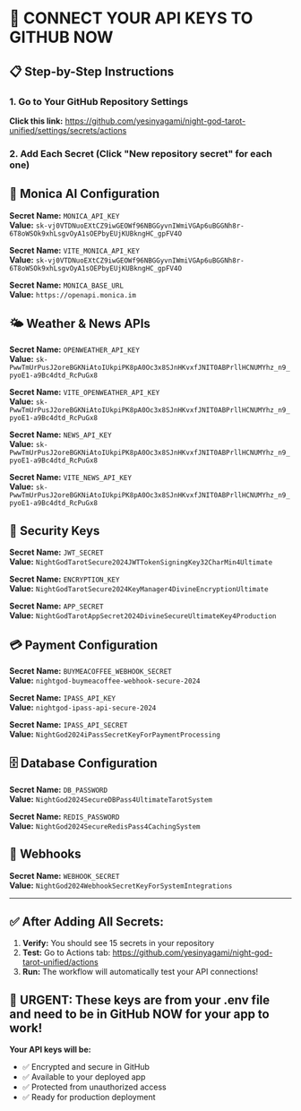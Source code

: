 # 🔐 CONNECT YOUR API KEYS TO GITHUB NOW

## 📋 Step-by-Step Instructions

### 1. Go to Your GitHub Repository Settings
**Click this link:** https://github.com/yesinyagami/night-god-tarot-unified/settings/secrets/actions

### 2. Add Each Secret (Click "New repository secret" for each one)

## 🤖 Monica AI Configuration
**Secret Name:** `MONICA_API_KEY`  
**Value:** `sk-vj0VTDNuoEXtCZ9iwGEOWf96NBGGyvnIWmiVGAp6uBGGNh8r-6T8oWSOk9xhLsgvOyA1sOEPbyEUjKUBkngHC_gpFV4O`

**Secret Name:** `VITE_MONICA_API_KEY`  
**Value:** `sk-vj0VTDNuoEXtCZ9iwGEOWf96NBGGyvnIWmiVGAp6uBGGNh8r-6T8oWSOk9xhLsgvOyA1sOEPbyEUjKUBkngHC_gpFV4O`

**Secret Name:** `MONICA_BASE_URL`  
**Value:** `https://openapi.monica.im`

## 🌤️ Weather & News APIs
**Secret Name:** `OPENWEATHER_API_KEY`  
**Value:** `sk-PwwTmUrPusJ2oreBGKNiAtoIUkpiPK8pA0Oc3x8SJnHKvxfJNIT0ABPrllHCNUMYhz_n9_pyoE1-a9Bc4dtd_RcPuGx8`

**Secret Name:** `VITE_OPENWEATHER_API_KEY`  
**Value:** `sk-PwwTmUrPusJ2oreBGKNiAtoIUkpiPK8pA0Oc3x8SJnHKvxfJNIT0ABPrllHCNUMYhz_n9_pyoE1-a9Bc4dtd_RcPuGx8`

**Secret Name:** `NEWS_API_KEY`  
**Value:** `sk-PwwTmUrPusJ2oreBGKNiAtoIUkpiPK8pA0Oc3x8SJnHKvxfJNIT0ABPrllHCNUMYhz_n9_pyoE1-a9Bc4dtd_RcPuGx8`

**Secret Name:** `VITE_NEWS_API_KEY`  
**Value:** `sk-PwwTmUrPusJ2oreBGKNiAtoIUkpiPK8pA0Oc3x8SJnHKvxfJNIT0ABPrllHCNUMYhz_n9_pyoE1-a9Bc4dtd_RcPuGx8`

## 🔐 Security Keys
**Secret Name:** `JWT_SECRET`  
**Value:** `NightGodTarotSecure2024JWTTokenSigningKey32CharMin4Ultimate`

**Secret Name:** `ENCRYPTION_KEY`  
**Value:** `NightGodTarotSecure2024KeyManager4DivineEncryptionUltimate`

**Secret Name:** `APP_SECRET`  
**Value:** `NightGodTarotAppSecret2024DivineSecureUltimateKey4Production`

## 💳 Payment Configuration
**Secret Name:** `BUYMEACOFFEE_WEBHOOK_SECRET`  
**Value:** `nightgod-buymeacoffee-webhook-secure-2024`

**Secret Name:** `IPASS_API_KEY`  
**Value:** `nightgod-ipass-api-secure-2024`

**Secret Name:** `IPASS_API_SECRET`  
**Value:** `NightGod2024iPassSecretKeyForPaymentProcessing`

## 🗄️ Database Configuration
**Secret Name:** `DB_PASSWORD`  
**Value:** `NightGod2024SecureDBPass4UltimateTarotSystem`

**Secret Name:** `REDIS_PASSWORD`  
**Value:** `NightGod2024SecureRedisPass4CachingSystem`

## 🔗 Webhooks
**Secret Name:** `WEBHOOK_SECRET`  
**Value:** `NightGod2024WebhookSecretKeyForSystemIntegrations`

---

## ✅ After Adding All Secrets:

1. **Verify:** You should see 15 secrets in your repository
2. **Test:** Go to Actions tab: https://github.com/yesinyagami/night-god-tarot-unified/actions
3. **Run:** The workflow will automatically test your API connections!

## 🚨 URGENT: These keys are from your .env file and need to be in GitHub NOW for your app to work!

**Your API keys will be:**
- ✅ Encrypted and secure in GitHub
- ✅ Available to your deployed app  
- ✅ Protected from unauthorized access
- ✅ Ready for production deployment